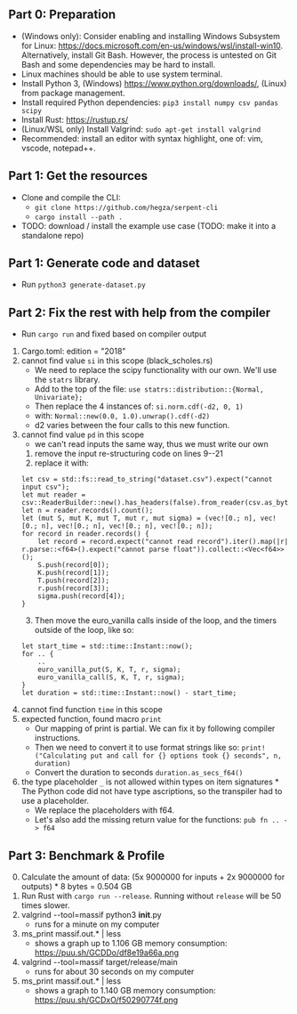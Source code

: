 ## Part 0: Preparation
- (Windows only): Consider enabling and installing Windows Subsystem for Linux: https://docs.microsoft.com/en-us/windows/wsl/install-win10. Alternatively, install Git Bash. However, the process is untested on Git Bash and some dependencies may be hard to install.
- Linux machines should be able to use system terminal.
- Install Python 3, (Windows) https://www.python.org/downloads/, (Linux) from package management.
- Install required Python dependencies: `pip3 install numpy csv pandas scipy`
- Install Rust: https://rustup.rs/
- (Linux/WSL only) Install Valgrind: `sudo apt-get install valgrind`
- Recommended: install an editor with syntax highlight, one of: vim, vscode, notepad++.

## Part 1: Get the resources
- Clone and compile the CLI:
    * `git clone https://github.com/hegza/serpent-cli`
    * `cargo install --path .`
- TODO: download / install the example use case (TODO: make it into a standalone repo)

## Part 1: Generate code and dataset
- Run `python3 generate-dataset.py`

## Part 2: Fix the rest with help from the compiler
- Run `cargo run` and fixed based on compiler output
1. Cargo.toml: edition = "2018"
2. cannot find value `si` in this scope (black_scholes.rs)
    * We need to replace the scipy functionality with our own. We'll use the `statrs` library.
    * Add to the top of the file:
        `use statrs::distribution::{Normal, Univariate};`
    * Then replace the 4 instances of:
        `si.norm.cdf(-d2, 0, 1)`
    * with:
        `Normal::new(0.0, 1.0).unwrap().cdf(-d2)`
    * d2 varies between the four calls to this new function.
3. cannot find value `pd` in this scope
    * we can't read inputs the same way, thus we must write our own
    1. remove the input re-structuring code on lines 9--21
    2. replace it with:
    ```
    let csv = std::fs::read_to_string("dataset.csv").expect("cannot input csv");
    let mut reader = csv::ReaderBuilder::new().has_headers(false).from_reader(csv.as_bytes());
    let n = reader.records().count();
    let (mut S, mut K, mut T, mut r, mut sigma) = (vec![0.; n], vec![0.; n], vec![0.; n], vec![0.; n], vec![0.; n]);
    for record in reader.records() {
        let record = record.expect("cannot read record").iter().map(|r| r.parse::<f64>().expect("cannot parse float")).collect::<Vec<f64>>();
        S.push(record[0]);
        K.push(record[1]);
        T.push(record[2]);
        r.push(record[3]);
        sigma.push(record[4]);
    }
    ```
    3. Then move the euro_vanilla calls inside of the loop, and the timers outside of the loop, like so:
    ```
    let start_time = std::time::Instant::now();
    for .. {
        ..
        euro_vanilla_put(S, K, T, r, sigma);
        euro_vanilla_call(S, K, T, r, sigma);
    }
    let duration = std::time::Instant::now() - start_time;
    ```
4. cannot find function `time` in this scope
5. expected function, found macro `print`
    * Our mapping of print is partial. We can fix it by following compiler instructions.
    * Then we need to convert it to use format strings like so:
    `print!("Calculating put and call for {} options took {} seconds", n, duration)`
    * Convert the duration to seconds `duration.as_secs_f64()`
6. the type placeholder `_` is not allowed within types on item signatures    * The Python code did not have type ascriptions, so the transpiler had to use a placeholder.
    * We replace the placeholders with f64.
    * Let's also add the missing return value for the functions: `pub fn .. -> f64`

## Part 3: Benchmark & Profile
0. Calculate the amount of data: (5x 9000000 for inputs + 2x 9000000 for outputs) * 8 bytes = 0.504 GB
1. Run Rust with `cargo run --release`. Running without `release` will be 50 times slower.
2. valgrind --tool=massif python3 __init__.py
    * runs for a minute on my computer
3. ms_print massif.out.* | less
    * shows a graph up to 1.106 GB memory consumption: https://puu.sh/GCDDo/df8e19a66a.png
4. valgrind --tool=massif target/release/main
    * runs for about 30 seconds on my computer
5. ms_print massif.out.* | less
    * shows a graph to 1.140 GB memory consumption: https://puu.sh/GCDxO/f50290774f.png